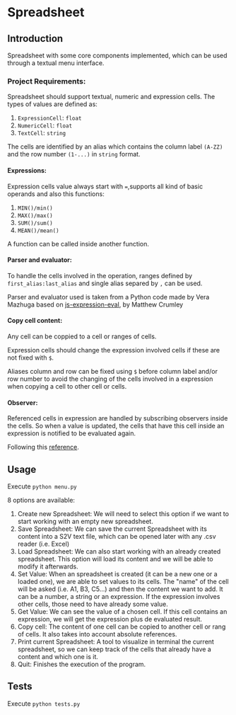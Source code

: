 # Spreadsheet

## Introduction
Spreadsheet with some core components implemented, which can be used
through a textual menu interface.

### Project Requirements:
Spreadsheet should support textual, numeric and expression cells. The types of values are defined as:
1. `ExpressionCell`: `float`
2. `NumericCell`: `float`
3. `TextCell`: `string`

The cells are identified by an alias which contains the column label `(A-ZZ)` and the 
row number `(1-...)` in `string` format.

#### Expressions:
Expression cells value always start with `=`,supports all kind of basic operands and also this functions:
1. `MIN()/min()`
2. `MAX()/max()`
3. `SUM()/sum()`
4. `MEAN()/mean()`

A function can be called inside another function.

#### Parser and evaluator:
To handle the cells involved in the operation, ranges defined by `first_alias:last_alias` and single alias 
separed by `,` can be used.

Parser and evaluator used is taken from a Python code made by Vera Mazhuga based on [js-expression-eval](https://github.com/silentmatt/js-expression-eval), by Matthew Crumley 


#### Copy cell content:
Any cell can be coppied to a cell or ranges of cells.

Expression cells should change the expression involved cells if these are not fixed with `$`.

Aliases column and row can be fixed using `$` before column label and/or row number to avoid the changing of
the cells involved in a expression when copying a cell to other cell or cells.
#### Observer:

Referenced cells in expression are handled by subscribing observers inside the cells. So when a value is updated,
the cells that have this cell inside an expression is notified to be evaluated again.

Following this [reference](https://refactoring.guru/design-patterns/observer).

## Usage
Execute `python menu.py`

8 options are available: 
1) Create new Spreadsheet: We will need to select this option if we want to start working with an empty new spreadsheet.
2) Save Spreadsheet: We can save the current Spreadsheet with its content into a S2V text file, which can be opened later with any .csv reader (i.e. Excel)
3) Load Spreadsheet: We can also start working with an already created spreadsheet. This option will load its content and we will be able to modify it afterwards.
4) Set Value: When an spreadsheet is created (it can be a new one or a loaded one), we are able to set values to its cells. The "name" of the cell will be asked (i.e. A1, B3, C5...) and then the content we want to add. It can be a number, a string or an expression. If the expression involves other cells, those need to have already some value.
5) Get Value: We can see the value of a chosen cell. If this cell contains an expression, we will get the expression plus de evaluated result.
6) Copy cell: The content of one cell can be copied to another cell or rang of cells. It also takes into account absolute references.
7) Print current Spreadsheet: A tool to visualize in terminal the current spreadsheet, so we can keep track of the cells that already have a content and which one is it.
8) Quit: Finishes the execution of the program.

## Tests
Execute `python tests.py` 
